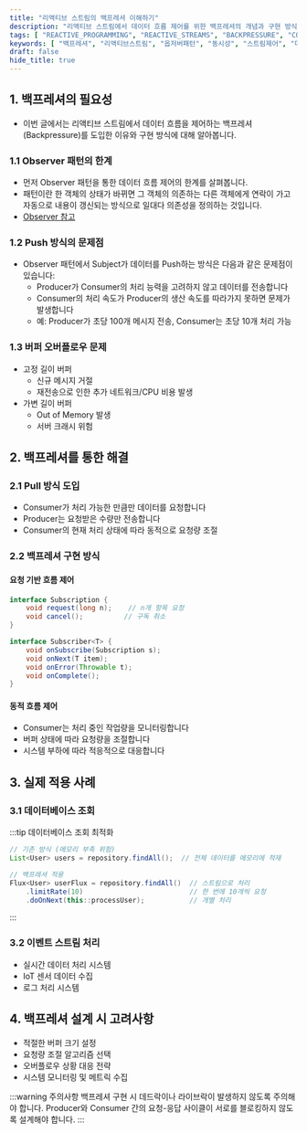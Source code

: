 ```yaml
---
title: "리액티브 스트림의 백프레셔 이해하기"
description: "리액티브 스트림에서 데이터 흐름 제어를 위한 백프레셔의 개념과 구현 방식을 설명합니다. Observer 패턴의 한계부터 백프레셔를 통한 해결 방안까지 상세히 다룹니다."
tags: [ "REACTIVE_PROGRAMMING", "REACTIVE_STREAMS", "BACKPRESSURE", "CONCURRENCY", "SYSTEM_DESIGN" ]
keywords: [ "백프레셔", "리액티브스트림", "옵저버패턴", "동시성", "스트림제어", "데이터흐름", "시스템설계", "backpressure", "reactivestreams" ]
draft: false
hide_title: true
---
```


## 1. 백프레셔의 필요성

- 이번 글에서는 리액티브 스트림에서 데이터 흐름을 제어하는 백프레셔(Backpressure)를 도입한 이유와 구현 방식에 대해 알아봅니다.

### 1.1 Observer 패턴의 한계

- 먼저 Observer 패턴을 통한 데이터 흐름 제어의 한계를 살펴봅니다.
- 패턴이란 한 객체의 상태가 바뀌면 그 객체의 의존하는 다른 객체에게 연락이 가고 자동으로 내용이 갱신되는 방식으로 일대다 의존성을 정의하는 것입니다.
- [Observer 참고](../../../Design-Pattern/Observer/Observer.md)

### 1.2 Push 방식의 문제점

- Observer 패턴에서 Subject가 데이터를 Push하는 방식은 다음과 같은 문제점이 있습니다:
	- Producer가 Consumer의 처리 능력을 고려하지 않고 데이터를 전송합니다
	- Consumer의 처리 속도가 Producer의 생산 속도를 따라가지 못하면 문제가 발생합니다
	- 예: Producer가 초당 100개 메시지 전송, Consumer는 초당 10개 처리 가능

### 1.3 버퍼 오버플로우 문제

- 고정 길이 버퍼
	- 신규 메시지 거절
	- 재전송으로 인한 추가 네트워크/CPU 비용 발생
- 가변 길이 버퍼
	- Out of Memory 발생
	- 서버 크래시 위험

## 2. 백프레셔를 통한 해결

### 2.1 Pull 방식 도입

- Consumer가 처리 가능한 만큼만 데이터를 요청합니다
- Producer는 요청받은 수량만 전송합니다
- Consumer의 현재 처리 상태에 따라 동적으로 요청량 조절

### 2.2 백프레셔 구현 방식

#### 요청 기반 흐름 제어

```java
interface Subscription {
    void request(long n);    // n개 항목 요청
    void cancel();          // 구독 취소
}

interface Subscriber<T> {
    void onSubscribe(Subscription s);
    void onNext(T item);
    void onError(Throwable t);
    void onComplete();
}
```

#### 동적 흐름 제어

- Consumer는 처리 중인 작업량을 모니터링합니다
- 버퍼 상태에 따라 요청량을 조절합니다
- 시스템 부하에 따라 적응적으로 대응합니다

## 3. 실제 적용 사례

### 3.1 데이터베이스 조회

:::tip 데이터베이스 조회 최적화

```java
// 기존 방식 (메모리 부족 위험)
List<User> users = repository.findAll();  // 전체 데이터를 메모리에 적재

// 백프레셔 적용
Flux<User> userFlux = repository.findAll()  // 스트림으로 처리
    .limitRate(10)                          // 한 번에 10개씩 요청
    .doOnNext(this::processUser);           // 개별 처리
```

:::

### 3.2 이벤트 스트림 처리

- 실시간 데이터 처리 시스템
- IoT 센서 데이터 수집
- 로그 처리 시스템

## 4. 백프레셔 설계 시 고려사항

- 적절한 버퍼 크기 설정
- 요청량 조절 알고리즘 선택
- 오버플로우 상황 대응 전략
- 시스템 모니터링 및 메트릭 수집

:::warning 주의사항
백프레셔 구현 시 데드락이나 라이브락이 발생하지 않도록 주의해야 합니다. Producer와 Consumer 간의 요청-응답 사이클이 서로를 블로킹하지 않도록 설계해야 합니다.
:::
